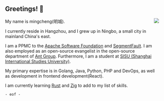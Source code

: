 ## Greetings! 👋

<img align="right" src="https://github-readme-stats.vercel.app/api/top-langs?username=mingcheng&hide_border=true&no-bg=true&layout=pie&theme=&langs_count=6" />

<!--
<img align="right" src="https://github-readme-stats.vercel.app/api?username=mingcheng&show_icons=true&hide_border=true&theme=&no-frame=true&hide_title=true"  />
-->

My name is mingcheng(明城). 

I currently reside in Hangzhou, and I grew up in Ningbo, a small city in mainland China's east.

I am a PPMC to the [Apache Software Foundation](https://apache.org/) and [SegmentFault](https://segmentfault.com/). I am also employed as an open-source evangelist in the open-source department of [Ant Group](https://github.com/antgroup). Furthermore, I am a student at [SISU (Shanghai International Studies University)](https://shisu.edu.cn).

My primary expertise is in Golang, Java, Python, PHP and DevOps, as well as development in frontend development(React).

I am currently learning [Rust](https://www.rust-lang.org/) and [Zig](https://ziglang.org/) to add to my list of skills.


`- eof -`
